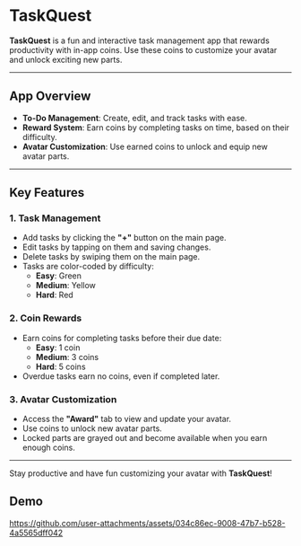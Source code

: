 # TaskQuest

**TaskQuest** is a fun and interactive task management app that rewards productivity with in-app coins. Use these coins to customize your avatar and unlock exciting new parts.

---

## App Overview

- **To-Do Management**: Create, edit, and track tasks with ease.
- **Reward System**: Earn coins by completing tasks on time, based on their difficulty.
- **Avatar Customization**: Use earned coins to unlock and equip new avatar parts.

---

## Key Features

### 1. Task Management
- Add tasks by clicking the **"+"** button on the main page.
- Edit tasks by tapping on them and saving changes.
- Delete tasks by swiping them on the main page.
- Tasks are color-coded by difficulty:
  - **Easy**: Green
  - **Medium**: Yellow
  - **Hard**: Red

### 2. Coin Rewards
- Earn coins for completing tasks before their due date:
  - **Easy**: 1 coin
  - **Medium**: 3 coins
  - **Hard**: 5 coins
- Overdue tasks earn no coins, even if completed later.

### 3. Avatar Customization
- Access the **"Award"** tab to view and update your avatar.
- Use coins to unlock new avatar parts.
- Locked parts are grayed out and become available when you earn enough coins.

---

Stay productive and have fun customizing your avatar with **TaskQuest**!


## Demo


https://github.com/user-attachments/assets/034c86ec-9008-47b7-b528-4a5565dff042




